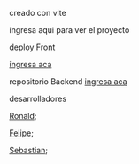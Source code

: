 
creado con vite

ingresa aqui para ver el proyecto

deploy Front

<a href="https://stellar-malabi-8e106f.netlify.app">ingresa aca</a>

repositorio Backend
<a href="">ingresa aca</a>


desarrolladores

 <a href="https://github.com/RonaldV17?tab=repositories">Ronald</a>;

 <a href="">Felipe</a>;

 <a href="">Sebastian</a>;
